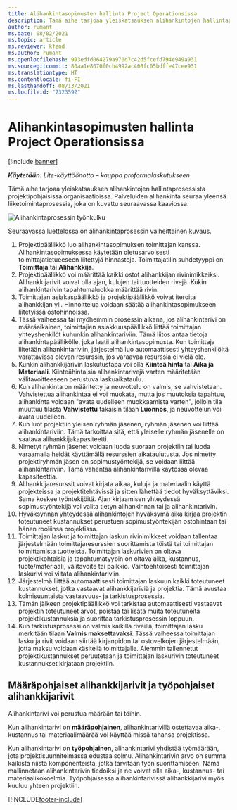 ```yaml
---
title: Alihankintasopimusten hallinta Project Operationsissa
description: Tämä aihe tarjoaa yleiskatsauksen alihankintojen hallintaprosessista, joka on tyypillinen projektipohjaisille organisaatioille.
author: rumant
ms.date: 08/02/2021
ms.topic: article
ms.reviewer: kfend
ms.author: rumant
ms.openlocfilehash: 993edfd064279a970d7c42d5fcefd794e949a931
ms.sourcegitcommit: 80aa1e8070f0cb4992ac408fc05bdffe47cee931
ms.translationtype: HT
ms.contentlocale: fi-FI
ms.lasthandoff: 08/13/2021
ms.locfileid: "7323592"
---
```

# <a name="subcontract-management-in-project-operations"></a>Alihankintasopimusten hallinta Project Operationsissa

[!include [banner](../../includes/dataverse-preview.md)]

_**Käytetään:** Lite-käyttöönotto – kauppa proformalaskutukseen_

Tämä aihe tarjoaa yleiskatsauksen alihankintojen hallintaprosessista projektipohjaisissa organisaatioissa. Palveluiden alihankinta seuraa yleensä liiketoimintaprosessia, joka on kuvattu seuraavassa kaaviossa.

![Alihankintaprosessin työnkulku](../media/SubcontractingProcessFlow.png)

Seuraavassa luettelossa on alihankintaprosessin vaiheittainen kuvaus.

1. Projektipäällikkö luo alihankintasopimuksen toimittajan kanssa. Alihankintasopimuksessa käytetään oletusarvoisesti toimittajatietueeseen liitettyjä hinnastoja. Toimittajatilin suhdetyyppi on **Toimittaja** tai **Alihankkija**.
2. Projektipäällikkö voi määrittää kaikki ostot alihankkijan rivinimikkeiksi. Alihankkijarivit voivat olla ajan, kulujen tai tuotteiden rivejä. Kukin alihankintarivin tapahtumaluokka määrittää rivin.
3. Toimittajan asiakaspäällikkö ja projektipäällikkö voivat iteroita alihankkijan yli. Hinnoittelua voidaan säätää alihankintasopimukseen liitetyissä ostohinnoissa.
4. Tässä vaiheessa tai myöhemmin prosessin aikana, jos alihankintarivi on määräaikainen, toimittajien asiakkuuspäällikkö liittää toimittajan yhteyshenkilöt kuhunkin alihankintariviin. Tämä liitos antaa tietoja alihankintapäällikölle, joka laatii alihankintasopimusta. Kun toimittaja liitetään alihankintariviin, järjestelmä luo automaattisesti yhteyshenkilöltä varattavissa olevan resurssin, jos varaavaa resurssia ei vielä ole.
5. Kunkin alihankkijarivin laskutustapa voi olla **Kiinteä hinta** tai **Aika ja Materiaali**. Kiinteähintaisia alihankintarivejä varten määritetään välitavoitteeseen perustuva laskuaikataulu.
6.  Kun alihankinta on määritetty ja neuvottelu on valmis, se vahvistetaan. Vahvistettua alihankintaa ei voi muokata, mutta jos muutoksia tapahtuu, alihankinta voidaan "avata uudelleen muokkaamista varten", jolloin tila muuttuu tilasta **Vahvistettu** takaisin tilaan **Luonnos**, ja neuvottelun voi avata uudelleen. 
7.  Kun luot projektiin yleisen ryhmän jäsenen, ryhmän jäsenen voi liittää alihankintariviin. Tämä tarkoittaa sitä, että yleiselle ryhmän jäsenelle on saatava alihankkijakapasiteetti.
8.  Nimetyt ryhmän jäsenet voidaan luoda suoraan projektiin tai luoda varaamalla heidät käyttämällä resurssien aikataulutusta. Jos nimetty projektiryhmän jäsen on sopimustyöntekijä, se voidaan liittää alihankintariviin. Tämä vähentää alihankintarivillä käytössä olevaa kapasiteettia.
9.  Alihankkijaresurssit voivat kirjata aikaa, kuluja ja materiaalin käyttä projekteissa ja projektitehtävissä ja sitten lähettää tiedot hyväksyttäviksi. Sama koskee työntekijöitä. Ajan kirjaamisen yhteydessä sopimustyöntekijä voi valita tietyn alihankinnan tai ja alihankintarivin.
10. Hyväksynnän yhteydessä alihankintojen hyväksymä aika kirjaa projektin toteutuneet kustannukset perustuen sopimustyöntekijän ostohintaan tai hänen rooliinsa projektissa.
11. Toimittajan laskut ja toimittajan laskun rivinimikkeet voidaan tallentaa järjestelmään toimittajaresurssien suorittamista töistä tai toimittajan toimittamista tuotteista. Toimittajan laskurivien on oltava projektikohtaisia ja tapahtumatyypin on oltava aika, kustannus, tuote/materiaali, välitavoite tai palkkio. Vaihtoehtoisesti toimittajan laskurivi voi viitata alihankintariviin.
12. Järjestelmä liittää automaattisesti toimittajan laskuun kaikki toteutuneet kustannukset, jotka vastaavat alihankkijariviä ja projektia. Tämä avustaa kolmisuuntaista vastaavuus- ja tarkistusprosessia.
13. Tämän jälkeen projektipäällikkö voi tarkistaa automaattisesti vastaavat projektin toteutuneet arvot, poistaa tai lisätä muita toteutuneita projektikustannuksia ja suorittaa tarkistusprosessin loppuun.
14. Kun tarkistusprosessi on valmis kaikilla riveillä, toimittajan lasku merkitään tilaan **Valmis maksettavaksi**. Tässä vaiheessa toimittajan lasku ja rivit voidaan siirtää kirjanpidon tai ostovelkojen järjestelmään, jotta maksu voidaan käsitellä toimittajalle. Aiemmin tallennetut projektikustannukset peruutetaan ja toimittajan laskurivin toteutuneet kustannukset kirjataan projektiin.

## <a name="quantity-based-subcontract-lines-and-work-based-subcontract-lines"></a>Määräpohjaiset alihankkijarivit ja työpohjaiset alihankkijarivit

Alihankintarivi voi perustua määrään tai töihin. 

Kun alihankintarivi on **määräpohjainen**, alihankintarivillä ostettavaa aika-, kustannus tai materiaalimäärää voi käyttää missä tahansa projektissa.

Kun alihankintarivi on **työpohjainen**, alihankintarivi yhdistää työmäärään, jota projektisuunnitelmassa edustaa solmu. Alihankintarivin arvo on summa kaikista niistä komponenteista, jotka tarvitaan työn suorittamiseen. Nämä mallinnetaan alihankintarivin tiedoiksi ja ne voivat olla aika-, kustannus- tai materiaalikokoelmia. Työpohjaisessa alihankintarivissä alihankkijarivi myös kuuluu yhteen projektiin.

[!INCLUDE[footer-include](../../includes/footer-banner.md)]

